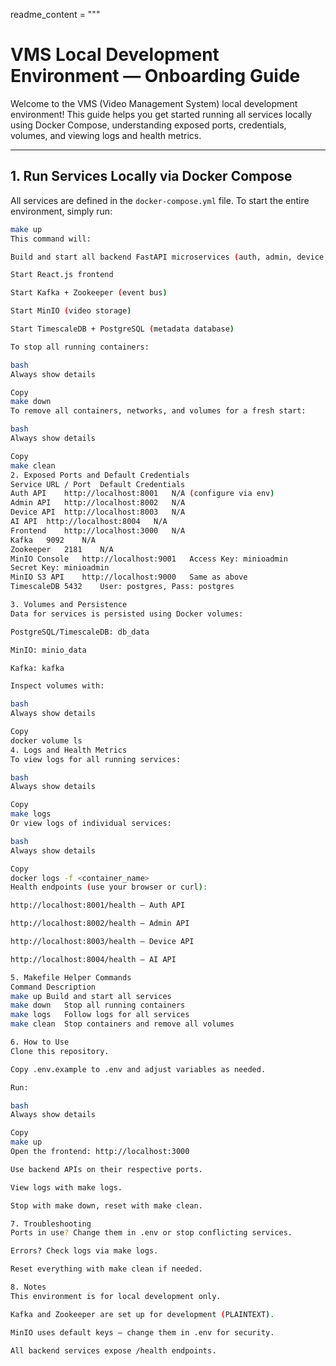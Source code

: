 readme_content = """
# VMS Local Development Environment — Onboarding Guide

Welcome to the VMS (Video Management System) local development environment! This guide helps you get started running all services locally using Docker Compose, understanding exposed ports, credentials, volumes, and viewing logs and health metrics.

---

## 1. Run Services Locally via Docker Compose

All services are defined in the `docker-compose.yml` file. To start the entire environment, simply run:

```bash
make up
This command will:

Build and start all backend FastAPI microservices (auth, admin, device, ai)

Start React.js frontend

Start Kafka + Zookeeper (event bus)

Start MinIO (video storage)

Start TimescaleDB + PostgreSQL (metadata database)

To stop all running containers:

bash
Always show details

Copy
make down
To remove all containers, networks, and volumes for a fresh start:

bash
Always show details

Copy
make clean
2. Exposed Ports and Default Credentials
Service	URL / Port	Default Credentials
Auth API	http://localhost:8001	N/A (configure via env)
Admin API	http://localhost:8002	N/A
Device API	http://localhost:8003	N/A
AI API	http://localhost:8004	N/A
Frontend	http://localhost:3000	N/A
Kafka	9092	N/A
Zookeeper	2181	N/A
MinIO Console	http://localhost:9001	Access Key: minioadmin
Secret Key: minioadmin
MinIO S3 API	http://localhost:9000	Same as above
TimescaleDB	5432	User: postgres, Pass: postgres

3. Volumes and Persistence
Data for services is persisted using Docker volumes:

PostgreSQL/TimescaleDB: db_data

MinIO: minio_data

Kafka: kafka

Inspect volumes with:

bash
Always show details

Copy
docker volume ls
4. Logs and Health Metrics
To view logs for all running services:

bash
Always show details

Copy
make logs
Or view logs of individual services:

bash
Always show details

Copy
docker logs -f <container_name>
Health endpoints (use your browser or curl):

http://localhost:8001/health — Auth API

http://localhost:8002/health — Admin API

http://localhost:8003/health — Device API

http://localhost:8004/health — AI API

5. Makefile Helper Commands
Command	Description
make up	Build and start all services
make down	Stop all running containers
make logs	Follow logs for all services
make clean	Stop containers and remove all volumes

6. How to Use
Clone this repository.

Copy .env.example to .env and adjust variables as needed.

Run:

bash
Always show details

Copy
make up
Open the frontend: http://localhost:3000

Use backend APIs on their respective ports.

View logs with make logs.

Stop with make down, reset with make clean.

7. Troubleshooting
Ports in use? Change them in .env or stop conflicting services.

Errors? Check logs via make logs.

Reset everything with make clean if needed.

8. Notes
This environment is for local development only.

Kafka and Zookeeper are set up for development (PLAINTEXT).

MinIO uses default keys — change them in .env for security.

All backend services expose /health endpoints.

